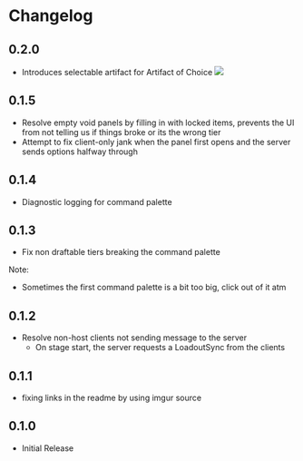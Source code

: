 # Changelog

## 0.2.0

- Introduces selectable artifact for Artifact of Choice
![](https://imgur.com/0kbXZSV.png)

## 0.1.5

- Resolve empty void panels by filling in with locked items, prevents the UI from not telling us if things broke or its the wrong tier
- Attempt to fix client-only jank when the panel first opens and the server sends options halfway through

## 0.1.4

- Diagnostic logging for command palette

## 0.1.3

- Fix non draftable tiers breaking the command palette

Note:

- Sometimes the first command palette is a bit too big, click out of it atm

## 0.1.2

- Resolve non-host clients not sending message to the server
  - On stage start, the server requests a LoadoutSync from the clients

## 0.1.1

- fixing links in the readme by using imgur source

## 0.1.0

- Initial Release
